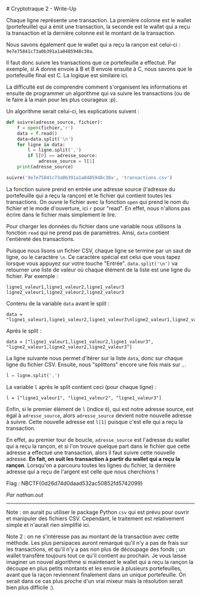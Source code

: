 # Cryptotraque 2 - Write-Up

Chaque ligne représente une transaction. La première colonne est le wallet (portefeuille) qui a émit une transaction, la seconde est le wallet qui a reçu la transaction et la dernière colonne est le montant de la transaction.

Nous savons également que le wallet qui a reçu la rançon est celui-ci : `9e7e75841c73a0b391a1a0485948c30a`.

Il faut donc suivre les transactions que ce portefeuille a effectué. Par exemple, si A donne envoie à B et B envoie ensuite à C, nous savons que le portefeuille final est C. La logique est similaire ici. 

La difficulté est de comprendre comment s'organisent les informations et ensuite de programmer un algorithme qui va suivre les transactions (ou de le faire à la main pour les plus courageux :p).

Un algorithme serait celui-ci, les explications suivent :

```python
def suivre(adresse_source, fichier):
	f = open(fichier,'r')
	data = f.read()
	data=data.split('\n')
	for ligne in data:
		l = ligne.split(',')
		if l[0] == adresse_source:
			adresse_source = l[1]
	print(adresse_source)

suivre('9e7e75841c73a0b391a1a0485948c30a', 'transactions.csv')
```

La fonction suivre prend en entrée une adresse source (l'adresse du portefeuille qui a reçu la rançon) et le fichier qui contient toutes les transactions. On ouvre le fichier avec la fonction `open` qui prend le nom du fichier et le mode d'ouverture, ici `r` pour "read". En effet, nous n'allons pas écrire dans le fichier mais simplement le lire.

Pour charger les données du fichier dans une variable nous utilisons la fonction `read` qui ne prend pas de paramètres. Ainsi, `data` contient l'entièreté des transactions.

Puisque nous lisons un fichier CSV, chaque ligne se termine par un saut de ligne, ou le caractère `\n`. Ce caractère spécial est celui que vous tapez lorsque vous appuyez sur votre touche "Entrée". `data.split('\n')` va retourner une liste de valeur où chaque élément de la liste est une ligne du fichier. Par exemple :

```csv
ligne1_valeur1,ligne1_valeur2,ligne1_valeur3
ligne2_valeur1,ligne2_valeur2,ligne2_valeur3
```

Contenu de la variable `data` avant le split :

```
data = "ligne1_valeur1,ligne1_valeur2,ligne1_valeur3\nligne2_valeur1,ligne2_valeur2,ligne2_valeur3"
```

Après le split :

```
data = ["ligne1_valeur1,ligne1_valeur2,ligne1_valeur3",
"ligne2_valeur1,ligne2_valeur2,ligne2_valeur3"]
```

La ligne suivante nous permet d'itérer sur la liste `data`, donc sur chaque ligne du fichier CSV. Ensuite, nous "splittons" encore une fois mais sur `,`.

```python
l = ligne.split(',')
```

La variable `l` après le split contient ceci (pour chaque ligne) :

```
l = ["ligne1_valeur1", "ligne1_valeur2", "ligne1_valeur3"]
```

Enfin, si le premier élément de `l` (indice `0`), qui est notre adresse source, est égal à `adresse_source`, alors `adresse_source` devient notre nouvelle adresse à suivre. Cette nouvelle adresse est `l[1]` puisque c'est elle qui a reçu la transaction.

En effet, au premier tour de boucle, `adresse_source` est l'adresse du wallet qui a reçu la rançon, et si l'on trouve quelque part dans le fichier que cette adresse a effectué une transaction, alors il faut suivre cette nouvelle adresse. **En fait, on suit les transaction à partir du wallet qui a reçu la rançon**. Lorsqu'on a parcouru toutes les lignes du fichier, la dernière adresse qui a reçu de l'argent est celle que nous cherchions !

Flag : NBCTF{0d26d74d0daad532ac50852fd5742099}

*Par nathan.out*

---

Note : on aurait pu utiliser le package Python `csv` qui est prévu pour ouvrir et manipuler des fichiers CSV. Cependant, le traitement est relativement simple et n'aurait rien simplifié ici.

Note 2 : on ne s'intéresse pas au montant de la transaction avec cette méthode. Les plus persipaces auront remarqué qu'il n'y a pas de frais sur les transactions, et qu'il n'y a pas non plus de découpage des fonds ; un wallet transfère toujours tout ce qu'il contient au prochain. Je vous laisse imaginer un nouvel algorithme si maintenant le wallet qui a reçu la rançon la découpe en plus petits montants et les envoie à plusieurs portefeuilles, avant que la raçon reviennent finalement dans un unique portefeuille. On serait dans ce cas plus proche d'un vrai mixeur mais la résolution serait bien plus difficile :).
